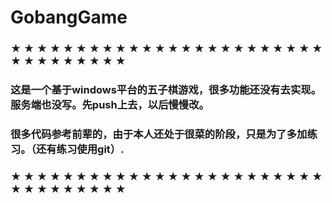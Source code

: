 # GobangGame

###     ★ ★ ★ ★ ★ ★ ★ ★ ★ ★ ★ ★ ★ ★ ★ ★ ★ ★ ★ ★ ★ ★ ★ ★ ★ ★ ★ ★ ★ ★ ★ ★ ★
###        这是一个基于windows平台的五子棋游戏，很多功能还没有去实现。服务端也没写。先push上去，以后慢慢改。
###     很多代码参考前辈的，由于本人还处于很菜的阶段，只是为了多加练习。（还有练习使用git）.
###     ★ ★ ★ ★ ★ ★ ★ ★ ★ ★ ★ ★ ★ ★ ★ ★ ★ ★ ★ ★ ★ ★ ★ ★ ★ ★ ★ ★ ★ ★ ★ ★ ★
